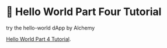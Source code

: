 # 📝 Hello World Part Four Tutorial

try the hello-world dApp by Alchemy

[Hello World Part 4 Tutorial](https://app.gitbook.com/@alchemyapi/s/alchemy/tutorials/hello-world-smart-contract/creating-a-full-stack-dapp). 

